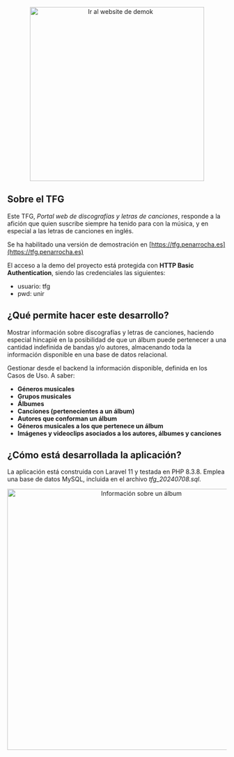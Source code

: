 <p align="center"><a href="https://tfg.penarrocha.es" target="_blank"><img src="https://penarrocha.es/media/tfg/tfg-home.jpg" width="400" alt="Ir al website de demok"></a></p>

## Sobre el TFG

Este TFG, *Portal web de discografías y letras de canciones*, responde a la afición que quien suscribe siempre ha tenido para con la música, y en especial a las letras de canciones en inglés.

Se ha habilitado una versión de demostración en [https://tfg.penarrocha.es](https://tfg.penarrocha.es)

El acceso a la demo del proyecto está protegida con **HTTP Basic Authentication**, siendo las credenciales las siguientes:
- usuario: tfg
- pwd: unir


## ¿Qué permite hacer este desarrollo?

Mostrar información sobre discografías y letras de canciones, haciendo especial hincapié en la posibilidad de que un álbum puede pertenecer a una cantidad indefinida de bandas y/o autores, almacenando toda la información disponible en una base de datos relacional.

Gestionar desde el backend la información disponible, definida en los Casos de Uso. A saber: 
- **Géneros musicales**
- **Grupos musicales**
- **Álbumes**
- **Canciones (pertenecientes a un álbum)**
- **Autores que conforman un álbum**
- **Géneros musicales a los que pertenece un álbum**
- **Imágenes y videoclips asociados a los autores, álbumes y canciones**

## ¿Cómo está desarrollada la aplicación?
La aplicación está construida con Laravel 11 y testada en PHP 8.3.8. Emplea una base de datos MySQL, incluida en el archivo *tfg_20240708.sql*.

<p align="center"><img src="https://penarrocha.es/media/tfg/tfg-album.jpg" width="600" alt="Información sobre un álbum" /></p>
